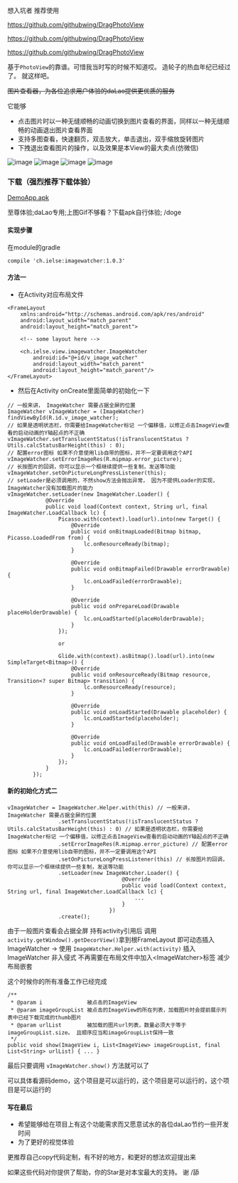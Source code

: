 想入坑者 推荐使用

https://github.com/githubwing/DragPhotoView

https://github.com/githubwing/DragPhotoView

https://github.com/githubwing/DragPhotoView

基于`PhotoView`的靠谱。可惜我当时写的时候不知道哎。
造轮子的热血年纪已经过了。
就这样吧。



~~图片查看器，为各位追求用户体验的daLao提供更优质的服务~~

它能够
* 点击图片时以一种无缝顺畅的动画切换到图片查看的界面，同样以一种无缝顺畅的动画退出图片查看界面
* 支持多图查看，快速翻页，双击放大，单击退出，双手缩放旋转图片
* 下拽退出查看图片的操作，以及效果是本View的最大卖点(仿微信)

![image](https://github.com/iielse/DemoProjects/blob/master/P02_ImageWatcher/previews/111.gif)
![image](https://github.com/iielse/DemoProjects/blob/master/P02_ImageWatcher/previews/222.gif)
![image](https://github.com/iielse/DemoProjects/blob/master/P02_ImageWatcher/previews/333.gif)
![image](https://github.com/iielse/DemoProjects/blob/master/P02_ImageWatcher/previews/444.gif)

### 下载（强烈推荐下载体验）

[DemoApp.apk](https://github.com/iielse/DemoProjects/blob/master/P02_ImageWatcher/previews/app-debug.apk)

至尊体验;daLao专用;上图Gif不够看？下载apk自行体验; /doge

#### 实现步骤

在module的gradle  
```
compile 'ch.ielse:imagewatcher:1.0.3'
```


#### 方法一
* 在Activity对应布局文件
```
<FrameLayout
    xmlns:android="http://schemas.android.com/apk/res/android"
    android:layout_width="match_parent"
    android:layout_height="match_parent">

    <!-- some layout here -->

    <ch.ielse.view.imagewatcher.ImageWatcher
        android:id="@+id/v_image_watcher"
        android:layout_width="match_parent"
        android:layout_height="match_parent"/>
</FrameLayout>
```

* 然后在Activity onCreate里面简单的初始化一下

```
// 一般来讲， ImageWatcher 需要占据全屏的位置
ImageWatcher vImageWatcher = (ImageWatcher) findViewById(R.id.v_image_watcher);
// 如果是透明状态栏，你需要给ImageWatcher标记 一个偏移值，以修正点击ImageView查看的启动动画的Y轴起点的不正确
vImageWatcher.setTranslucentStatus(!isTranslucentStatus ? Utils.calcStatusBarHeight(this) : 0);
// 配置error图标 如果不介意使用lib自带的图标，并不一定要调用这个API
vImageWatcher.setErrorImageRes(R.mipmap.error_picture);
// 长按图片的回调，你可以显示一个框继续提供一些复制，发送等功能
vImageWatcher.setOnPictureLongPressListener(this);
// setLoader是必须调用的，不然show方法会抛出异常， 因为不提供Loader的实现，ImageWatcher没有加载图片的能力
vImageWatcher.setLoader(new ImageWatcher.Loader() {
            @Override
            public void load(Context context, String url, final ImageWatcher.LoadCallback lc) {
                Picasso.with(context).load(url).into(new Target() {
                    @Override
                    public void onBitmapLoaded(Bitmap bitmap, Picasso.LoadedFrom from) {
                        lc.onResourceReady(bitmap);
                    }

                    @Override
                    public void onBitmapFailed(Drawable errorDrawable) {
                        lc.onLoadFailed(errorDrawable);
                    }

                    @Override
                    public void onPrepareLoad(Drawable placeHolderDrawable) {
                        lc.onLoadStarted(placeHolderDrawable);
                    }
                });
                
                or
                
                Glide.with(context).asBitmap().load(url).into(new SimpleTarget<Bitmap>() {
                    @Override
                    public void onResourceReady(Bitmap resource, Transition<? super Bitmap> transition) {
                        lc.onResourceReady(resource);
                    }

                    @Override
                    public void onLoadStarted(Drawable placeholder) {
                        lc.onLoadStarted(placeholder);
                    }

                    @Override
                    public void onLoadFailed(Drawable errorDrawable) {
                        lc.onLoadFailed(errorDrawable);
                    }
                });
            }
        });
```

#### 新的初始化方式二
```
vImageWatcher = ImageWatcher.Helper.with(this) // 一般来讲， ImageWatcher 需要占据全屏的位置
                .setTranslucentStatus(!isTranslucentStatus ? Utils.calcStatusBarHeight(this) : 0) // 如果是透明状态栏，你需要给ImageWatcher标记 一个偏移值，以修正点击ImageView查看的启动动画的Y轴起点的不正确
                .setErrorImageRes(R.mipmap.error_picture) // 配置error图标 如果不介意使用lib自带的图标，并不一定要调用这个API
                .setOnPictureLongPressListener(this) // 长按图片的回调，你可以显示一个框继续提供一些复制，发送等功能
                .setLoader(new ImageWatcher.Loader() {
                                    @Override
                                    public void load(Context context, String url, final ImageWatcher.LoadCallback lc) {
                                        ...
                                    }
                                })
                .create();
```

由于一般图片查看会占据全屏
持有activity引用后 调用`activity.getWindow().getDecorView()`拿到根FrameLayout
即可动态插入ImageWatcher -> 使用 `ImageWatcher.Helper.with(activity)` 插入ImageWatcher
非入侵式 不再需要在布局文件中加入&lt;ImageWatcher&gt;标签 减少布局嵌套


这个时候你的所有准备工作已经完成
```
/**
 * @param i              被点击的ImageView
 * @param imageGroupList 被点击的ImageView的所在列表，加载图片时会提前展示列表中已经下载完成的thumb图片
 * @param urlList        被加载的图片url列表，数量必须大于等于 imageGroupList.size。 且顺序应当和imageGroupList保持一致
 */
public void show(ImageView i, List<ImageView> imageGroupList, final List<String> urlList) { ... }
```

最后只要调用 `vImageWatcher.show()` 方法就可以了

可以具体看源码demo，这个项目是可以运行的，这个项目是可以运行的，这个项目是可以运行的

#### 写在最后
* 希望能够给在项目上有这个功能需求而又愿意试水的各位daLao节约一些开发时间
* 为了更好的视觉体验


更推荐自己copy代码定制，有不好的地方，和更好的想法欢迎提出来

如果这些代码对你提供了帮助，你的Star是对本宝最大的支持。  谢 /舔
